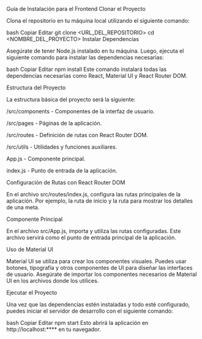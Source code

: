 Guía de Instalación para el Frontend
Clonar el Proyecto

Clona el repositorio en tu máquina local utilizando el siguiente comando:

bash
Copiar
Editar
git clone <URL_DEL_REPOSITORIO>
cd <NOMBRE_DEL_PROYECTO>
Instalar Dependencias

Asegúrate de tener Node.js instalado en tu máquina. Luego, ejecuta el siguiente comando para instalar las dependencias necesarias:

bash
Copiar
Editar
npm install
Este comando instalará todas las dependencias necesarias como React, Material UI y React Router DOM.

Estructura del Proyecto

La estructura básica del proyecto será la siguiente:

/src/components - Componentes de la interfaz de usuario.

/src/pages - Páginas de la aplicación.

/src/routes - Definición de rutas con React Router DOM.

/src/utils - Utilidades y funciones auxiliares.

App.js - Componente principal.

index.js - Punto de entrada de la aplicación.

Configuración de Rutas con React Router DOM

En el archivo src/routes/index.js, configura las rutas principales de la aplicación. Por ejemplo, la ruta de inicio y la ruta para mostrar los detalles de una meta.

Componente Principal

En el archivo src/App.js, importa y utiliza las rutas configuradas. Este archivo servirá como el punto de entrada principal de la aplicación.

Uso de Material UI

Material UI se utiliza para crear los componentes visuales. Puedes usar botones, tipografía y otros componentes de UI para diseñar las interfaces de usuario. Asegúrate de importar los componentes necesarios de Material UI en los archivos donde los utilices.

Ejecutar el Proyecto

Una vez que las dependencias estén instaladas y todo esté configurado, puedes iniciar el servidor de desarrollo con el siguiente comando:

bash
Copiar
Editar
npm start
Esto abrirá la aplicación en http://localhost:**** en tu navegador.
